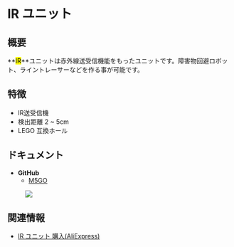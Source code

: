 # IR ユニット

## 概要

**<mark>IR</mark>**ユニットは赤外線送受信機能をもったユニットです。障害物回避ロボット、ライントレーサーなどを作る事が可能です。

## 特徴

- IR送受信機
- 検出距離 2 ~ 5cm
- LEGO 互換ホール

## ドキュメント

- **GitHub**
  - [M5GO](https://github.com/m5stack/M5GO)

<figure>
    <img src="assets/img/product_pics/units/M5GO_Unit_ir.jpg">
</figure>

## 関連情報

- [IR ユニット 購入(AliExpress)](https://www.aliexpress.com/store/product/M5Stack-Ir-GPIO/3226069_32933215001.html)